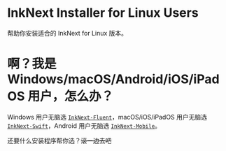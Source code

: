 # InkNext Installer for Linux Users
帮助你安装适合的 InkNext for Linux 版本。

# 啊？我是 Windows\/macOS\/Android\/iOS\/iPadOS 用户，怎么办？
Windows 用户无脑选 [`InkNext-Fluent`](https://github.com/Project-InkNext/InkNext-Fluent)，macOS\/iOS\/iPadOS 用户无脑选 [`InkNext-Swift`](https://github.com/Project-InkNext/InkNext-Swift)，Android 用户无脑选 [`InkNext-Mobile`](https://github.com/Project-InkNext/InkNext-Mobile)。

还<!--tm-->要什么安装程序帮你选？~~滚一边去吧~~
